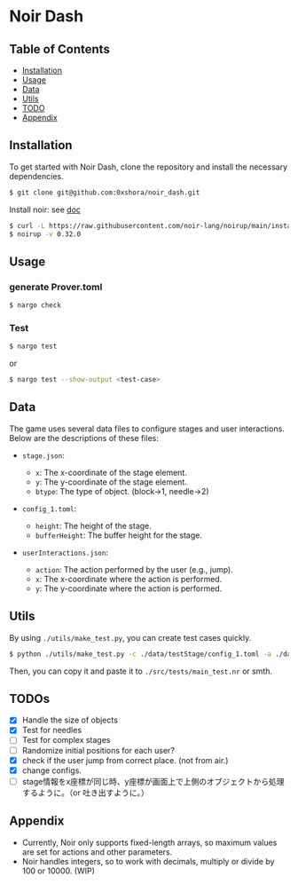 # Noir Dash


## Table of Contents
- [Installation](#installation)
- [Usage](#usage)
- [Data](#data)
- [Utils](#utils)
- [TODO](#todo)
- [Appendix](#appendix)

## Installation

To get started with Noir Dash, clone the repository and install the necessary dependencies.

```sh
$ git clone git@github.com:0xshora/noir_dash.git
```

Install noir: see [doc](https://noir-lang.org/docs/getting_started/installation/)

```sh
$ curl -L https://raw.githubusercontent.com/noir-lang/noirup/main/install | bash
$ noirup -v 0.32.0
```

## Usage

### generate Prover.toml

```sh
$ nargo check
```

### Test
```sh
$ nargo test
```

or 
```sh
$ nargo test --show-output <test-case>
```

## Data

The game uses several data files to configure stages and user interactions. Below are the descriptions of these files:

- `stage.json`:
  - `x`: The x-coordinate of the stage element.
  - `y`: The y-coordinate of the stage element.
  - `btype`: The type of object. (block->1, needle->2)

- `config_1.toml`:
  - `height`: The height of the stage.
  - `bufferHeight`: The buffer height for the stage.

- `userInteractions.json`:
  - `action`: The action performed by the user (e.g., jump).
  - `x`: The x-coordinate where the action is performed.
  - `y`: The y-coordinate where the action is performed.


## Utils
By using `./utils/make_test.py`, you can create test cases quickly.

```sh
$ python ./utils/make_test.py -c ./data/testStage/config_1.toml -a ./data/testStage/userInteractions_Clear_1.json -o ./data/stage.json
```

Then, you can copy it and paste it to `./src/tests/main_test.nr` or smth.

## TODOs
- [x] Handle the size of objects
- [x] Test for needles
- [ ] Test for complex stages
- [ ] Randomize initial positions for each user?
- [x] check if the user jump from correct place. (not from air.)
- [x] change configs.
- [ ] stage情報をx座標が同じ時、y座標が画面上で上側のオブジェクトから処理するように。（or 吐き出すように。）
<!-- - [ ] jump from ground or block(id) -> check if the y value is valid or not. -->

## Appendix
- Currently, Noir only supports fixed-length arrays, so maximum values are set for actions and other parameters.
- Noir handles integers, so to work with decimals, multiply or divide by 100 or 10000. (WIP)